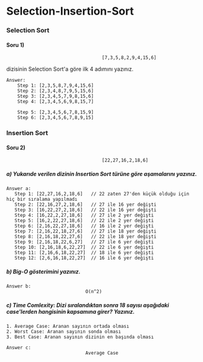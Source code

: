 # Selection-Insertion-Sort

### Selection Sort

#### Soru 1)

````
                                   [7,3,5,8,2,9,4,15,6]
````
dizisinin Selection Sort'a göre ilk 4 adımını yazınız.
````
Answer:  
    Step 1: [2,3,5,8,7,9,4,15,6]
    Step 2: [2,3,4,8,7,9,5,15,6]
    Step 3: [2,3,4,5,7,9,8,15,6]
    Step 4: [2,3,4,5,6,9,8,15,7]
    
    Step 5: [2,3,4,5,6,7,8,15,9]
    Step 6: [2,3,4,5,6,7,8,9,15]
````



### Insertion Sort

#### Soru 2)

```` 
                                   [22,27,16,2,18,6] 
````

##### a) Yukarıde verilen dizinin Insertion Sort türüne göre aşamalarını yazınız.

````
Answer a:
   Step 1: [22,27,16,2,18,6]   // 22 zaten 27'den küçük olduğu için hiç bir sıralama yapılmadı
   Step 2: [22,16,27,2,18,6]   // 27 ile 16 yer değişti
   Step 3: [16,22,27,2,18,6]   // 22 ile 16 yer değişti
   Step 4: [16,22,2,27,18,6]   // 27 ile 2 yer değişti
   Step 5: [16,2,22,27,18,6]   // 22 ile 2 yer değişti
   Step 6: [2,16,22,27,18,6]   // 16 ile 2 yer değişti
   Step 7: [2,16,22,18,27,6]   // 27 ile 18 yer değişti
   Step 8: [2,16,18,22,27,6]   // 22 ile 18 yer değişti
   Step 9: [2,16,18,22,6,27]   // 27 ile 6 yer değişti
   Step 10: [2,16,18,6,22,27]  // 22 ile 6 yer değişti
   Step 11: [2,16,6,18,22,27]  // 18 ile 6 yer değişti
   Step 12: [2,6,16,18,22,27]  // 16 ile 6 yer değişti
````

##### b) Big-O gösterimini yazınız.

```
Answer b:   
                             O(n^2)
```
    

##### c) Time Comlexity: Dizi sıralandıktan sonra 18 sayısı aşağıdaki case'lerden hangisinin kapsamına girer? Yazınız.

    1. Average Case: Aranan sayının ortada olması
    2. Worst Case: Aranan sayının sonda olması
    3. Best Case: Aranan sayının dizinin en başında olması
    
```
Answer c:
                             Average Case
```
